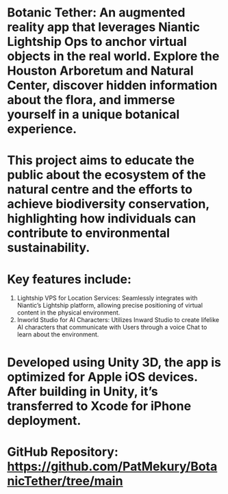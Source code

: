 # Botanic Tether: An augmented reality app that leverages Niantic Lightship Ops to anchor virtual objects in the real world. Explore the Houston Arboretum and Natural Center, discover hidden information about the flora, and immerse yourself in a unique botanical experience.

# This project aims to educate the public about the ecosystem of the natural centre and the efforts to achieve biodiversity conservation, highlighting how individuals can contribute to environmental sustainability.

# Key features include:
1. Lightship VPS for Location Services: Seamlessly integrates with Niantic’s Lightship platform, allowing precise positioning of virtual content in the physical environment.
2. Inworld Studio for AI Characters: Utilizes Inward Studio to create lifelike AI characters that communicate with Users through a voice Chat to learn about the environment.

# Developed using Unity 3D, the app is optimized for Apple iOS devices. After building in Unity, it’s transferred to Xcode for iPhone deployment.

# GitHub Repository: https://github.com/PatMekury/BotanicTether/tree/main

